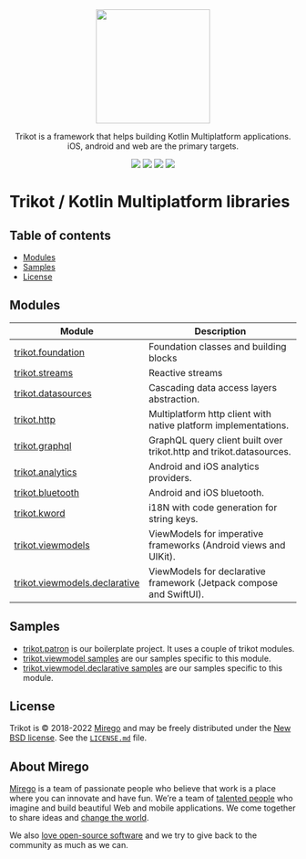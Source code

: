 <div align="center">
  <img src="https://user-images.githubusercontent.com/11348/158435852-861b0ea1-b895-452b-abd4-029ccd6f5b86.svg" width="200" />
  <p>Trikot is a framework that helps building Kotlin Multiplatform applications.<br />iOS, android and web are the primary targets.</p>
  <a href="https://github.com/mirego/trikot/tags"><img src="https://img.shields.io/github/tag/mirego/trikot.svg?label=Latest%20version"></a>
  <a href="http://kotlinlang.org"><img src="https://img.shields.io/badge/kotlin-1.6.10-blue.svg?logo=kotlin" /></a>
  <a href="https://github.com/mirego/trikot/actions/workflows/ci.yml"><img src="https://github.com/mirego/trikot/actions/workflows/ci.yml/badge.svg" /></a>
  <a href="https://opensource.org/licenses/BSD-3-Clause"><img src="https://img.shields.io/badge/License-BSD_3--Clause-blue.svg" /></a>
</div>

# Trikot / Kotlin Multiplatform libraries

## Table of contents

- [Modules](#modules)
- [Samples](#samples)
- [License](#license)

## Modules

| Module                                                           | Description                                                         |
| ---------------------------------------------------------------- | ------------------------------------------------------------------- |
| [trikot.foundation](./trikot-foundation)                         | Foundation classes and building blocks                              |
| [trikot.streams](./trikot-streams)                               | Reactive streams                                                    |
| [trikot.datasources](./trikot-datasources)                       | Cascading data access layers abstraction.                           |
| [trikot.http](./trikot-http)                                     | Multiplatform http client with native platform implementations.     |
| [trikot.graphql](./trikot-graphql)                               | GraphQL query client built over trikot.http and trikot.datasources. |
| [trikot.analytics](./trikot-analytics)                           | Android and iOS analytics providers.                                |
| [trikot.bluetooth](./trikot-bluetooth)                           | Android and iOS bluetooth.                                          |
| [trikot.kword](./trikot-kword)                                   | i18N with code generation for string keys.                          |
| [trikot.viewmodels](./trikot-viewmodels)                         | ViewModels for imperative frameworks (Android views and UIKit).     |
| [trikot.viewmodels.declarative](./trikot-viewmodels-declarative) | ViewModels for declarative framework (Jetpack compose and SwiftUI). |

## Samples

- [trikot.patron](https://github.com/mirego/trikot.patron) is our boilerplate project. It uses a couple of trikot modules.
- [trikot.viewmodel samples](./trikot-viewmodels/sample) are our samples specific to this module.
- [trikot.viewmodel.declarative samples](./trikot-viewmodels-declarative/sample) are our samples specific to this module.

## License

Trikot is © 2018-2022 [Mirego](https://www.mirego.com) and may be freely distributed under the [New BSD license](http://opensource.org/licenses/BSD-3-Clause). See the [`LICENSE.md`](LICENSE.md) file.

## About Mirego

[Mirego](https://www.mirego.com) is a team of passionate people who believe that work is a place where you can innovate and have fun. We’re a team of [talented people](https://life.mirego.com) who imagine and build beautiful Web and mobile applications. We come together to share ideas and [change the world](http://www.mirego.org).

We also [love open-source software](https://open.mirego.com) and we try to give back to the community as much as we can.
